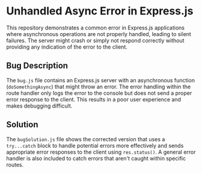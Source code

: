 # Unhandled Async Error in Express.js

This repository demonstrates a common error in Express.js applications where asynchronous operations are not properly handled, leading to silent failures.  The server might crash or simply not respond correctly without providing any indication of the error to the client.

## Bug Description
The `bug.js` file contains an Express.js server with an asynchronous function (`doSomethingAsync`) that might throw an error.  The error handling within the route handler only logs the error to the console but does not send a proper error response to the client. This results in a poor user experience and makes debugging difficult.

## Solution
The `bugSolution.js` file shows the corrected version that uses a `try...catch` block to handle potential errors more effectively and sends appropriate error responses to the client using `res.status()`.  A general error handler is also included to catch errors that aren't caught within specific routes.